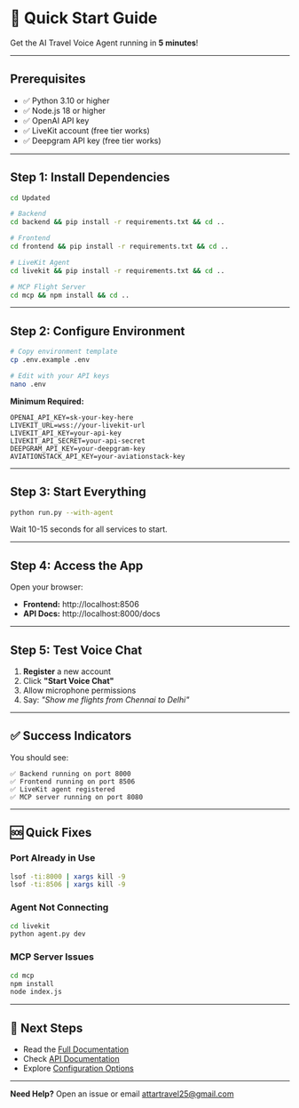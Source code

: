 # 🚀 Quick Start Guide

Get the AI Travel Voice Agent running in **5 minutes**!

---

## Prerequisites

- ✅ Python 3.10 or higher
- ✅ Node.js 18 or higher
- ✅ OpenAI API key
- ✅ LiveKit account (free tier works)
- ✅ Deepgram API key (free tier works)

---

## Step 1: Install Dependencies

```bash
cd Updated

# Backend
cd backend && pip install -r requirements.txt && cd ..

# Frontend
cd frontend && pip install -r requirements.txt && cd ..

# LiveKit Agent
cd livekit && pip install -r requirements.txt && cd ..

# MCP Flight Server
cd mcp && npm install && cd ..
```

---

## Step 2: Configure Environment

```bash
# Copy environment template
cp .env.example .env

# Edit with your API keys
nano .env
```

**Minimum Required:**
```env
OPENAI_API_KEY=sk-your-key-here
LIVEKIT_URL=wss://your-livekit-url
LIVEKIT_API_KEY=your-api-key
LIVEKIT_API_SECRET=your-api-secret
DEEPGRAM_API_KEY=your-deepgram-key
AVIATIONSTACK_API_KEY=your-aviationstack-key
```

---

## Step 3: Start Everything

```bash
python run.py --with-agent
```

Wait 10-15 seconds for all services to start.

---

## Step 4: Access the App

Open your browser:
- **Frontend:** http://localhost:8506
- **API Docs:** http://localhost:8000/docs

---

## Step 5: Test Voice Chat

1. **Register** a new account
2. Click **"Start Voice Chat"**
3. Allow microphone permissions
4. Say: *"Show me flights from Chennai to Delhi"*

---

## ✅ Success Indicators

You should see:
```
✅ Backend running on port 8000
✅ Frontend running on port 8506
✅ LiveKit agent registered
✅ MCP server running on port 8080
```

---

## 🆘 Quick Fixes

### Port Already in Use
```bash
lsof -ti:8000 | xargs kill -9
lsof -ti:8506 | xargs kill -9
```

### Agent Not Connecting
```bash
cd livekit
python agent.py dev
```

### MCP Server Issues
```bash
cd mcp
npm install
node index.js
```

---

## 🎉 Next Steps

- Read the [Full Documentation](../README.md)
- Check [API Documentation](API.md)
- Explore [Configuration Options](CONFIGURATION.md)

---

**Need Help?** Open an issue or email attartravel25@gmail.com

